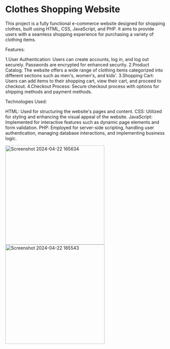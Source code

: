 # Clothes Shopping Website
This project is a fully functional e-commerce website designed for shopping clothes, built using HTML, CSS, JavaScript, and PHP. It aims to provide users with a seamless shopping experience for purchasing a variety of clothing items.

Features:

1.User Authentication: Users can create accounts, log in, and log out securely. Passwords are encrypted for enhanced security.
2.Product Catalog: The website offers a wide range of clothing items categorized into different sections such as men's, women's, and kids'.
3.Shopping Cart: Users can add items to their shopping cart, view their cart, and proceed to checkout.
4.Checkout Process: Secure checkout process with options for shipping methods and payment methods.

Technologies Used:

HTML: Used for structuring the website's pages and content.
CSS: Utilized for styling and enhancing the visual appeal of the website.
JavaScript: Implemented for interactive features such as dynamic page elements and form validation.
PHP: Employed for server-side scripting, handling user authentication, managing database interactions, and implementing business logic.

<img width="312" alt="Screenshot 2024-04-22 165634" src="https://github.com/MohiiiiiiT/Shopping-Website/assets/143997171/99b02a14-81aa-417b-8138-1bfe82419128">
<img width="313" alt="Screenshot 2024-04-22 165543" src="https://github.com/MohiiiiiiT/Shopping-Website/assets/143997171/26c141cb-9f83-423f-81e7-bb2e21a6a1de">

